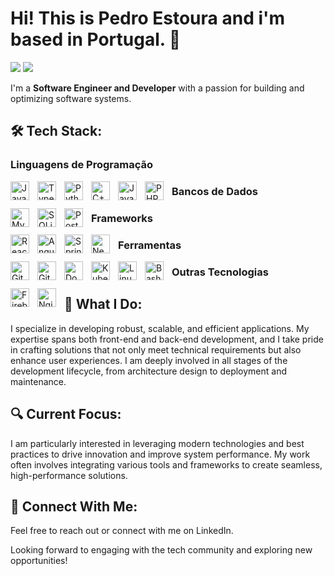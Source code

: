 # Hi! This is Pedro Estoura and i'm based in Portugal. 👋 

<p align="left">
<a href="https://www.linkedin.com/in/pedroestoura"><img src="https://img.shields.io/badge/-Pedro%20Estoura-0077B5?style=flat&logo=Linkedin&logoColor=white"/></a>
<a href="mailto:pedro.estoura@gmail.com"><img src="https://img.shields.io/badge/-pedro.estoura@gmail.com-D14836?style=flat&logo=Gmail&logoColor=white"/></a>
</p>

I'm a **Software Engineer and Developer** with a passion for building and optimizing software systems.

## 🛠 Tech Stack:
<!-- Linguagens de Programação -->
<h3>Linguagens de Programação</h3> 
<a href="https://www.javascript.com/">
  <img align="left" alt="JavaScript" width="30px" style="padding-right:10px;" src="https://cdn.jsdelivr.net/gh/devicons/devicon/icons/javascript/javascript-plain.svg" />
</a>

<a href="https://www.typescriptlang.org/">
  <img align="left" alt="TypeScript" width="30px" style="padding-right:10px;" src="https://cdn.jsdelivr.net/gh/devicons/devicon/icons/typescript/typescript-plain.svg" />
</a>

<a href="https://www.python.org/">
  <img align="left" alt="Python" width="30px" style="padding-right:10px;" src="https://cdn.jsdelivr.net/gh/devicons/devicon/icons/python/python-plain.svg" />
</a>

<a href="https://www.cplusplus.com/">
  <img align="left" alt="C++" width="30px" style="padding-right:10px;" src="https://cdn.jsdelivr.net/gh/devicons/devicon/icons/cplusplus/cplusplus-line.svg" />
</a>

<a href="https://www.java.com/">
  <img align="left" alt="Java" width="30px" style="padding-right:10px;" src="https://cdn.jsdelivr.net/gh/devicons/devicon/icons/java/java-original.svg"/>
</a>

<a href="https://www.php.net/">
  <img align="left" alt="PHP" width="30px" style="padding-right:10px;" src="https://cdn.jsdelivr.net/gh/devicons/devicon/icons/php/php-original.svg" />
</a>

<!-- Bancos de Dados -->
<h3>Bancos de Dados</h3> 
<a href="https://www.mysql.com/">
  <img align="left" alt="MySQL" width="30px" style="padding-right:10px;" src="https://cdn.jsdelivr.net/gh/devicons/devicon/icons/mysql/mysql-original.svg" />
</a>

<a href="https://www.sqlite.org/">
  <img align="left" alt="SQLite" width="30px" style="padding-right:10px;" src="https://cdn.jsdelivr.net/gh/devicons/devicon/icons/sqlite/sqlite-original.svg" />
</a>

<a href="https://www.postgresql.org/">
  <img align="left" alt="PostgreSQL" width="30px" style="padding-right:10px;" src="https://cdn.jsdelivr.net/gh/devicons/devicon/icons/postgresql/postgresql-original.svg" />
</a>

<!-- Frameworks -->
<h3>Frameworks</h3> 
<a href="https://reactjs.org/">
  <img align="left" alt="React" width="30px" style="padding-right:10px;" src="https://cdn.jsdelivr.net/gh/devicons/devicon/icons/react/react-original.svg" />
</a>

<a href="https://angular.io/">
  <img align="left" alt="Angular" width="30px" style="padding-right:10px;" src="https://cdn.jsdelivr.net/gh/devicons/devicon/icons/angularjs/angularjs-plain.svg" />
</a>

<a href="https://spring.io/">
  <img align="left" alt="Spring" width="30px" style="padding-right:10px;" src="https://cdn.jsdelivr.net/gh/devicons/devicon/icons/spring/spring-original.svg" />
</a>

<a href="https://nextjs.org/">
  <img align="left" alt="Next.js" width="30px" style="padding-right:10px;" src="https://cdn.jsdelivr.net/gh/devicons/devicon/icons/nextjs/nextjs-original.svg" />
</a>

<!-- Ferramentas -->
<h3>Ferramentas</h3> 
<a href="https://git-scm.com/">
  <img align="left" alt="Git" width="30px" style="padding-right:10px;" src="https://cdn.jsdelivr.net/gh/devicons/devicon/icons/git/git-original.svg" />
</a>

<a href="https://github.com/">
  <img align="left" alt="GitHub" width="30px" style="padding-right:10px;" src="https://cdn.jsdelivr.net/gh/devicons/devicon/icons/github/github-original.svg" />
</a>

<a href="https://www.docker.com/">
  <img align="left" alt="Docker" width="30px" style="padding-right:10px;" src="https://cdn.jsdelivr.net/gh/devicons/devicon/icons/docker/docker-original.svg" />
</a>

<a href="https://kubernetes.io/">
  <img align="left" alt="Kubernetes" width="30px" style="padding-right:10px;" src="https://cdn.jsdelivr.net/gh/devicons/devicon/icons/kubernetes/kubernetes-plain.svg" />
</a>

<a href="https://www.linux.org/">
  <img align="left" alt="Linux" width="30px" style="padding-right:10px;" src="https://cdn.jsdelivr.net/gh/devicons/devicon/icons/linux/linux-original.svg" />
</a>

<a href="https://www.gnu.org/software/bash/">
  <img align="left" alt="Bash" width="30px" style="padding-right:10px;" src="https://cdn.jsdelivr.net/gh/devicons/devicon/icons/bash/bash-original.svg" />
</a>

<!-- Outras Tecnologias -->
<h3>Outras Tecnologias</h3> 
<a href="https://firebase.google.com/">
  <img align="left" alt="Firebase" width="30px" style="padding-right:10px;" src="https://cdn.jsdelivr.net/gh/devicons/devicon/icons/firebase/firebase-plain.svg" />
</a>

<a href="https://nginx.org/">
  <img align="left" alt="Nginx" width="30px" style="padding-right:10px;" src="https://cdn.jsdelivr.net/gh/devicons/devicon/icons/nginx/nginx-original.svg" />
</a>

## 🌟 What I Do: 
I specialize in developing robust, scalable, and efficient applications. My expertise spans both front-end and back-end development, and I take pride in crafting solutions that not only meet technical requirements but also enhance user experiences. I am deeply involved in all stages of the development lifecycle, from architecture design to deployment and maintenance.

## 🔍 Current Focus: 
I am particularly interested in leveraging modern technologies and best practices to drive innovation and improve system performance. My work often involves integrating various tools and frameworks to create seamless, high-performance solutions.

## 🔗 Connect With Me: 
Feel free to reach out or connect with me on LinkedIn.

Looking forward to engaging with the tech community and exploring new opportunities!
</p>
